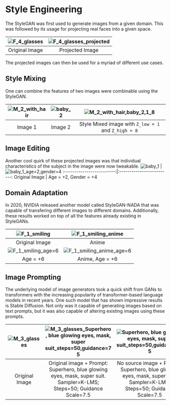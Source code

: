 # Style Engineering

The StyleGAN was first used to generate images from a given domain.
This was followed by its usage for projecting real faces into a given space.

![F_4_glasses](https://user-images.githubusercontent.com/54039395/200564497-20e95d19-1de4-4bc9-8b51-cf78f919e749.png)  |  ![F_4_glasses_projected](https://user-images.githubusercontent.com/54039395/200564517-fe621f12-ef23-41a8-a90d-73e6706949cf.png)
:-------------------------:|:-------------------------:
Original Image  |  Projected Image

The projected images can then be used for a myriad of different use cases.

## Style Mixing
One can combine the features of two images were combinable using the StyleGAN.

![M_2_with_hair](https://user-images.githubusercontent.com/54039395/200565627-3cfac7e4-e497-44e1-9630-891c6385ddba.png) |  ![baby_2](https://user-images.githubusercontent.com/54039395/200565639-e9342dac-3eee-4dc9-aefd-e87e4621d69d.png) | ![M_2_with_hair,baby_2,1_8](https://user-images.githubusercontent.com/54039395/200565673-8314ade3-c117-4825-b8b5-d86350e8393d.png)
:-------------------------:|:-------------------------:|:-------------------------:
Image 1                    |  Image 2                  |  Style Mixed image with  `Z_low = 1` and `Z_high = 8`

## Image Editing
Another cool quirk of these projected images was that individual characteristics of the subject in the image were now tweakable.
![baby_1](https://user-images.githubusercontent.com/54039395/200574194-a774eb9b-cea2-471f-90f2-762b0f0f864f.png) | ![baby_1_age=2,gender=4](https://user-images.githubusercontent.com/54039395/200574116-02a94d0f-a5bc-47be-85c3-4616652d836b.png)
:-------------------------:|:-------------------------:
Original Image  |  Age = +2, Gender = +4

## Domain Adaptation
In 2020, NVIDIA released another model called StyleGAN-NADA that was capable of transfering different images to different domains.
Additionally, these results worked on top of all the features already existing in StyleGANs.

![F_1_smiling](https://user-images.githubusercontent.com/54039395/200578454-3cc96118-dbc7-4309-9925-60928728b1d4.png) | ![F_1_smiling_anime](https://user-images.githubusercontent.com/54039395/200578818-a79c498e-8a93-4f8b-819e-8e3972c667a9.png)
:-------------------------:|:-------------------------:
Original Image | Anime
![F_1_smiling_age=6](https://user-images.githubusercontent.com/54039395/200578796-ba395dbd-5947-452c-a18d-962cd34ff8d6.png) | ![F_1_smiling_anime_age=6](https://user-images.githubusercontent.com/54039395/200578808-ca5409be-f7fa-4a0e-8762-b728344a6374.png)
Age = +6 | Anime, Age = +6

## Image Prompting
The underlying model of image generators took a quick shift from GANs to transformers with the increasing popularity of transformer-based language models in recent years.
One such model that has shown impressive results is Stable Diffusion. Not only was it capable of generating images based on text prompts, but it was also capable of altering existing images using these prompts.

![M_3_glasses](https://user-images.githubusercontent.com/54039395/200601952-b1bbeda0-1e0b-40ef-9634-368a5f4898ae.png) | ![M_3_glasses_Superhero, blue glowing eyes, mask, super suit_steps=50,guidance=7 5](https://user-images.githubusercontent.com/54039395/200602228-7c68ee79-6e7d-49b5-ae3b-d62b08de6288.png) | ![Superhero, blue glowing eyes, mask, super suit_steps=50,guidance=7 5](https://user-images.githubusercontent.com/54039395/200602005-fa9cb026-e98a-41b1-aeda-f3797a63f651.png) | 
:-------------------------:|:-------------------------:|:-------------------------:
Original Image | Original image + Prompt: Superhero, blue glowing eyes, mask, super suit. Sampler=K-LMS; Steps=50; Guidance Scale=7.5 | No source image + Prompt: Superhero, blue glowing eyes, mask, super suit. Sampler=K-LMS; Steps=50; Guidance Scale=7.5
